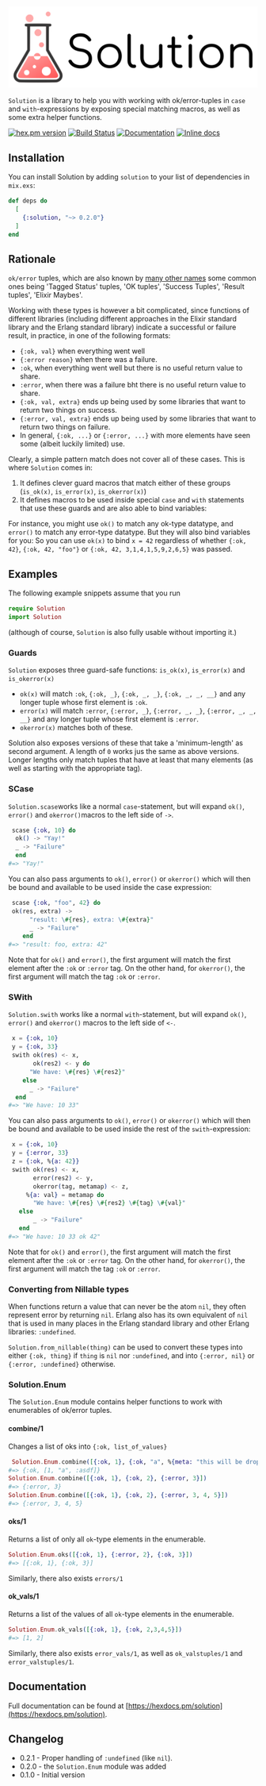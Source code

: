 ![Solution](brand/logo_text.png)

`Solution` is a library to help you with working with ok/error-tuples in `case` and `with`-expressions by exposing special matching macros, as well as some extra helper functions.

[![hex.pm version](https://img.shields.io/hexpm/v/solution.svg)](https://hex.pm/packages/solution)
[![Build Status](https://travis-ci.org/Qqwy/elixir_solution.svg?branch=master)](https://travis-ci.org/Qqwy/elixir_solution)
[![Documentation](https://img.shields.io/badge/hexdocs-latest-blue.svg)](https://hexdocs.pm/solution/index.html)
[![Inline docs](http://inch-ci.org/github/qqwy/elixir_solution.svg)](http://inch-ci.org/github/qqwy/elixir_solution)


## Installation

You can install Solution by adding `solution` to your list of dependencies in `mix.exs`:

```elixir
def deps do
  [
    {:solution, "~> 0.2.0"}
  ]
end
```

## Rationale

`ok/error` tuples, which are also known by [many other names](https://elixirforum.com/t/names-for-monadic-modalities/17186/5?u=qqwy) some common ones being 'Tagged Status' tuples, 'OK tuples', 'Success Tuples', 'Result tuples', 'Elixir Maybes'.

Working with these types is however a bit complicated, since functions of different libraries (including different approaches in the Elixir standard library and the Erlang standard library) indicate a successful or failure result, in practice, in one of the following formats:

- `{:ok, val}` when everything went well
- `{:error reason}` when there was a failure.
- `:ok`, when everything went well but there is no useful return value to share.
- `:error`, when there was a failure bht there is no useful return value to share.
- `{:ok, val, extra}` ends up being used by some libraries that want to return two things on success.
- `{:error, val, extra}` ends up being used by some libraries that want to return two things on failure.
- In general, `{:ok, ...}` or `{:error, ...}` with more elements have seen some (albeit luckily limited) use.

Clearly, a simple pattern match does not cover all of these cases. This is where `Solution` comes in:

1. It defines clever guard macros that match either of these groups (`is_ok(x)`, `is_error(x)`, `is_okerror(x)`)
2. It defines macros to be used inside special `case` and `with` statements that use these guards and are also able to bind variables:

For instance, you might use `ok()` to match any ok-type datatype, and `error()` to match any error-type datatype.
But they will also bind variables for you: So you can use `ok(x)` to bind `x = 42` regardless of whether `{:ok, 42}`, `{:ok, 42, "foo"}` or `{:ok, 42, 3,1,4,1,5,9,2,6,5}` was passed.

## Examples

The following example snippets assume that you run 
```elixir
require Solution
import Solution
```

(although of course, `Solution` is also fully usable without importing it.)

### Guards

`Solution` exposes three guard-safe functions: `is_ok(x)`, `is_error(x)` and `is_okerror(x)`

- `ok(x)` will match `:ok`, `{:ok, _}`, `{:ok, _, _}`, `{:ok, _, _, __}` and any longer tuple whose first element is `:ok`.
- `error(x)` will match `:error`,  `{:error, _}`, `{:error, _, _}`, `{:error, _, _, __}` and any longer tuple whose first element is `:error`.
- `okerror(x)` matches both of these.

Solution also exposes versions of these that take a 'minimum-length' as second argument. A length of `0` works jus the same as above versions. Longer lengths only match tuples that have at least that many elements (as well as starting with the appropriate tag).

### SCase

`Solution.scase`works like a normal `case`-statement,
but will expand `ok()`, `error()` and `okerror()`macros to the left side of `->`.

```elixir
 scase {:ok, 10} do
  ok() -> "Yay!"
  _ -> "Failure"
  end
#=> "Yay!"
```


You can also pass arguments to `ok()`, `error()` or `okerror()` which will then be bound and available
to be used inside the case expression:

```elixir
 scase {:ok, "foo", 42} do
 ok(res, extra) ->
      "result: \#{res}, extra: \#{extra}"
      _ -> "Failure"
    end
#=> "result: foo, extra: 42"
```

Note that for `ok()` and `error()`, the first argument will match the first element after the `:ok` or `:error` tag.
On the other hand, for `okerror()`, the first argument will match the tag `:ok` or `:error`.

### SWith

`Solution.swith` works like a normal `with`-statement,
but will expand `ok()`, `error()` and `okerror()` macros to the left side of `<-`.


```elixir
 x = {:ok, 10}
 y = {:ok, 33}
 swith ok(res) <- x,
       ok(res2) <- y do
      "We have: \#{res} \#{res2}"
    else
      _ -> "Failure"
  end
#=> "We have: 10 33"
```


You can also pass arguments to `ok()`, `error()` or `okerror()` which will then be bound and available
to be used inside the rest of the `swith`-expression:

```elixir
 x = {:ok, 10}
 y = {:error, 33}
 z = {:ok, %{a: 42}}
 swith ok(res) <- x,
       error(res2) <- y,
       okerror(tag, metamap) <- z,
     %{a: val} = metamap do
       "We have: \#{res} \#{res2} \#{tag} \#{val}"
   else
       _ -> "Failure"
   end
#=> "We have: 10 33 ok 42"
```

Note that for `ok()` and `error()`, the first argument will match the first element after the `:ok` or `:error` tag.
On the other hand, for `okerror()`, the first argument will match the tag `:ok` or `:error`.

### Converting from Nillable types

When functions return a value that can never be the atom `nil`, they often represent error by returning `nil`.
Erlang also has its own equivalent of `nil` that is used in many places in the Erlang standard library and other Erlang libraries: `:undefined`.

`Solution.from_nillable(thing)` can be used to convert these types into either `{:ok, thing}` if `thing` is  `nil` nor `:undefined`, and into `{:error, nil}` or `{:error, :undefined}` otherwise.

### Solution.Enum

The `Solution.Enum` module contains helper functions to work with enumerables of ok/error tuples.


#### combine/1

Changes a list of oks into `{:ok, list_of_values}`

```elixir
 Solution.Enum.combine([{:ok, 1}, {:ok, "a", %{meta: "this will be dropped"}}, {:ok, :asdf}])
#=> {:ok, [1, "a", :asdf]}
Solution.Enum.combine([{:ok, 1}, {:ok, 2}, {:error, 3}])
#=> {:error, 3}
Solution.Enum.combine([{:ok, 1}, {:ok, 2}, {:error, 3, 4, 5}])
#=> {:error, 3, 4, 5}
```

#### oks/1


  Returns a list of only all `ok`-type elements in the enumerable.

```elixir
Solution.Enum.oks([{:ok, 1}, {:error, 2}, {:ok, 3}])
#=> [{:ok, 1}, {:ok, 3}]
```

Similarly, there also exists `errors/1`

#### ok_vals/1

  Returns a list of the values of all `ok`-type elements in the enumerable.
  
```elixir
Solution.Enum.ok_vals([{:ok, 1}, {:ok, 2,3,4,5}])
#=> [1, 2]
```

Similarly, there also exists `error_vals/1`, as well as `ok_valstuples/1` and `error_valstuples/1`.



## Documentation

Full documentation can be found at [https://hexdocs.pm/solution](https://hexdocs.pm/solution).


## Changelog

- 0.2.1 - Proper handling of `:undefined` (like `nil`).
- 0.2.0 - the `Solution.Enum` module was added
- 0.1.0 - Initial version

